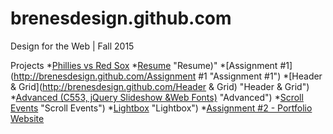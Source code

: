 # brenesdesign.github.com

Design for the Web | Fall 2015

Projects
*[Phillies vs Red Sox](http://brenesdesign.github.com/phillies "Phillies vs Red Sox")
*[Resume](http://brenesdesign.github.com/resume) "Resume)"
*[Assignment #1](http://brenesdesign.github.com/Assignment #1 "Assignment #1")
*[Header & Grid](http://brenesdesign.github.com/Header & Grid) "Header & Grid")
*[Advanced (C553, jQuery Slideshow &Web Fonts)](http://brenesdesign.github.com/advanced) "Advanced")
*[Scroll Events](http://brenesdesign.github.com/scrollit) "Scroll Events")
*[Lightbox](http://brenesdesign.github.com/lightbox) "Lightbox")
*[Assignment #2 - Portfolio Website](http://brenesdesign.github.com/assignment2 "Assignment #2")
